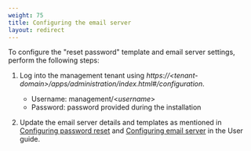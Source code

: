 ```yaml
---
weight: 75
title: Configuring the email server
layout: redirect
---
```


To configure the "reset password" template and email server settings, perform the following steps:

1. Log into the management tenant using *https://&#60;tenant-domain>/apps/administration/index.html#/configuration*.

	- Username: management/<*username*>
	- Password: password provided during the installation

2. Update the email server details and templates as mentioned in [Configuring password reset](/users-guide/enterprise-edition/#password-reset) and [Configuring email server](/users-guide/enterprise-edition/#email-server) in the User guide.
